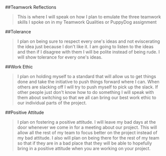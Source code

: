 ##Teamwork Reflections
>This is where I will speak on how I plan to emulate the three teamwork skills I spoke on in my Teamwork Qualities or PuppyDog assignment

##Tolerance
> I plan on being sure to respect every one's ideas and not eviscerating the idea just because I don't like it. I am going to listen to the ideas and then if I disagree with them I will be polite instead of being rude. I will show tolerance for every one's ideas. 

##Work Ethic
> I plan on holding myself to a standard that will allow us to get things done and take the initiative to push things forward where I can. When others are slacking off I will try to push myself to pick up the slack. If other people just don't know how to do something I will speak with them about switching so that we all can bring our best work ethic to our individual parts of the project.

##Positive Attitude
> I plan on fostering a positive attitude. I will leave my bad days at the door whenever we come in for a meeting about our project. This will allow all the rest of my team to focus better on the project instead of my bad attitude. I also will plan on being there for the rest of my team so that if they are in a bad place that they will be able to hopefully bring in a positive attitude when you are working on your project.
